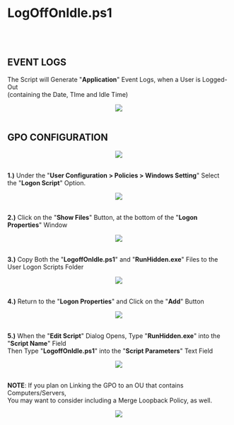 <h1>LogOffOnIdle.ps1</h1><br />
<br />

<h2>EVENT LOGS</h2>

The Script will Generate "<b>Application</b>" Event Logs, when a User is Logged-Out<br />
(containing the Date, TIme and Idle Time)<br />
<center><img src="https://i.imgur.com/uZlZYft.png"></center><br />

<h2>GPO CONFIGURATION</h2>

<center><img src="https://i.imgur.com/oIhHVER.png"></center><br />

<b>1.)</b> Under the "<b>User Configuration > Policies > Windows Setting</b>" Select the  "<b>Logon Script</b>" Option.<br />
<center><img src="https://i.imgur.com/AEKlZOk.png"></center><br />

<b>2.)</b> Click on the "<b>Show Files</b>" Button, at the bottom of the "<b>Logon Properties</b>" Window<br />
<center><img src="https://i.imgur.com/WYXjkqN.png"></center><br />

<b>3.)</b> Copy Both the "<b>LogoffOnIdle.ps1</b>" and "<b>RunHidden.exe</b>" Files to the User Logon Scripts Folder<br />
<center><img src="https://i.imgur.com/FLsmJuQ.png"></center><br />

<b>4.)</b> Return to the "<b>Logon Properties</b>" and Click on the "<b>Add</b>" Button<br />
<center><img src="https://i.imgur.com/WokUZ8V.png"></center><br />

<b>5.)</b> When the "<b>Edit Script</b>" Dialog Opens, Type "<b>RunHidden.exe</b>" into the "<b>Script Name</b>" Field<br />
Then Type "<b>LogoffOnIdle.ps1</b>" into the "<b>Script Parameters</b>" Text Field<br />
<center><img src="https://i.imgur.com/N5303F5.png"></center><br />

<b>NOTE</b>: If you plan on Linking the GPO to an OU that contains Computers/Servers,<br />
You may want to consider including a Merge Loopback Policy, as well.<br />
<center><img src="https://i.imgur.com/xRH2PNp.png"></center><br />
